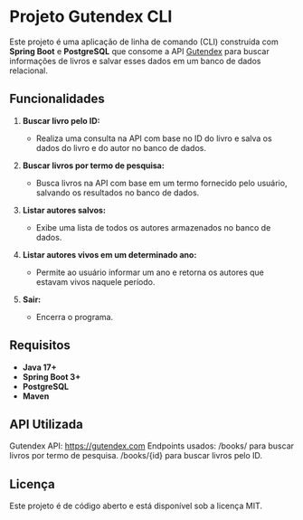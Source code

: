 # Projeto Gutendex CLI

Este projeto é uma aplicação de linha de comando (CLI) construída com **Spring Boot** e **PostgreSQL** que consome a API [Gutendex](https://gutendex.com) para buscar informações de livros e salvar esses dados em um banco de dados relacional.

## Funcionalidades

1. **Buscar livro pelo ID:**
    - Realiza uma consulta na API com base no ID do livro e salva os dados do livro e do autor no banco de dados.

2. **Buscar livros por termo de pesquisa:**
    - Busca livros na API com base em um termo fornecido pelo usuário, salvando os resultados no banco de dados.

3. **Listar autores salvos:**
    - Exibe uma lista de todos os autores armazenados no banco de dados.

4. **Listar autores vivos em um determinado ano:**
    - Permite ao usuário informar um ano e retorna os autores que estavam vivos naquele período.

5. **Sair:**
    - Encerra o programa.

## Requisitos

- **Java 17+**
- **Spring Boot 3+**
- **PostgreSQL**
- **Maven**

## API Utilizada
Gutendex API: https://gutendex.com
Endpoints usados:
/books/ para buscar livros por termo de pesquisa.
/books/{id} para buscar livros pelo ID.
## Licença
Este projeto é de código aberto e está disponível sob a licença MIT.







